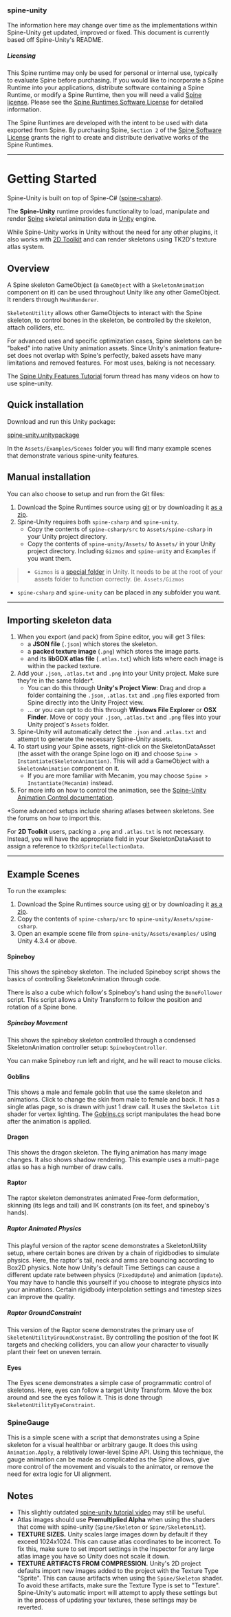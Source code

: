 ### spine-unity
The information here may change over time as the implementations within Spine-Unity get updated, improved or fixed.
This document is currently based off Spine-Unity's README.

##### Licensing

This Spine runtime may only be used for personal or internal use, typically to evaluate Spine before purchasing. If you would like to incorporate a Spine Runtime into your applications, distribute software containing a Spine Runtime, or modify a Spine Runtime, then you will need a valid [Spine license](https://esotericsoftware.com/spine-purchase). Please see the [Spine Runtimes Software License](https://github.com/EsotericSoftware/spine-runtimes/blob/master/LICENSE) for detailed information.

The Spine Runtimes are developed with the intent to be used with data exported from Spine. By purchasing Spine, `Section 2` of the [Spine Software License](https://esotericsoftware.com/files/license.txt) grants the right to create and distribute derivative works of the Spine Runtimes.

----------

# Getting Started

Spine-Unity is built on top of Spine-C# ([spine-csharp](https://github.com/EsotericSoftware/spine-runtimes/tree/master/spine-csharp)).

The **Spine-Unity** runtime provides functionality to load, manipulate and render [Spine](http://esotericsoftware.com) skeletal animation data in [Unity](http://unity3d.com/) engine.

While Spine-Unity works in Unity without the need for any other plugins, it also works with [2D Toolkit](http://www.unikronsoftware.com/2dtoolkit/) and can render skeletons using TK2D's texture atlas system.

## Overview

A Spine skeleton GameObject (a `GameObject` with a `SkeletonAnimation` component on it) can be used throughout Unity like any other GameObject. It renders through `MeshRenderer`.

`SkeletonUtility` allows other GameObjects to interact with the Spine skeleton, to control bones in the skeleton, be controlled by the skeleton, attach colliders, etc.

For advanced uses and specific optimization cases, Spine skeletons can be "baked" into native Unity animation assets. Since Unity's animation feature-set does not overlap with Spine's perfectly, baked assets have many limitations and removed features. For most uses, baking is not necessary.

The [Spine Unity Features Tutorial](http://esotericsoftware.com/forum/Unity-Feature-Tutorials-4839) forum thread has many videos on how to use spine-unity.

## Quick installation

Download and run this Unity package:

[spine-unity.unitypackage](http://esotericsoftware.com/files/runtimes/unity/spine-unity.unitypackage)

In the `Assets/Examples/Scenes` folder you will find many example scenes that demonstrate various spine-unity features.

## Manual installation

You can also choose to setup and run from the Git files:

1. Download the Spine Runtimes source using [git](https://help.github.com/articles/set-up-git) or by downloading it [as a zip](https://github.com/EsotericSoftware/spine-runtimes/archive/master.zip).
2. Spine-Unity requires both `spine-csharp` and `spine-unity`.
	- Copy the contents of `spine-csharp/src` to `Assets/spine-csharp` in your Unity project directory.
	- Copy the contents of `spine-unity/Assets/` to `Assets/` in your Unity project directory. Including `Gizmos` and `spine-unity` and `Examples` if you want them.


> - `Gizmos` is a [special folder](http://docs.unity3d.com/Manual/SpecialFolders.html) in Unity. It needs to be at the root of your assets folder to function correctly. (ie. `Assets/Gizmos`
- `spine-csharp` and `spine-unity` can be placed in any subfolder you want.

----------

## Importing skeleton data

1. When you export (and pack) from Spine editor, you will get 3 files:
	- a **JSON file** (`.json`) which stores the skeleton.
	- a **packed texture image** (`.png`) which stores the image parts. 
	- and its **libGDX atlas file** (`.atlas.txt`) which lists where each image is within the packed texture.
2. Add your `.json`, `.atlas.txt` and `.png` into your Unity project. Make sure they're in the same folder*.
	- You can do this through **Unity's Project View**: Drag and drop a folder containing the `.json`, `.atlas.txt` and `.png` files exported from Spine directly into the Unity Project view.
	- ... or you can opt to do this through **Windows File Explorer** or **OSX Finder**. Move or copy your `.json`, `.atlas.txt` and `.png` files into your Unity project's `Assets` folder.
2. Spine-Unity will automatically detect the `.json` and `.atlas.txt` and attempt to generate the necessary Spine-Unity assets.
3. To start using your Spine assets, right-click on the SkeletonDataAsset (the asset with the orange Spine logo on it) and choose `Spine > Instantiate(SkeletonAnimation)`. This will add a GameObject with a `SkeletonAnimation` component on it.
	-  If you are more familiar with Mecanim, you may choose `Spine > Instantiate(Mecanim)` instead.
4. For more info on how to control the animation, see the [Spine-Unity Animation Control documentation](https://github.com/pharan/spine-unity-docs/blob/master/Animation.md).

*Some advanced setups include sharing atlases between skeletons. See the forums on how to import this.  

For __2D Toolkit__ users, packing a `.png` and `.atlas.txt` is not necessary. Instead, you will have the appropriate field in your SkeletonDataAsset to assign a reference to `tk2dSpriteCollectionData`. 

----------


## Example Scenes

To run the examples:

1. Download the Spine Runtimes source using [git](https://help.github.com/articles/set-up-git) or by downloading it [as a zip](https://github.com/EsotericSoftware/spine-runtimes/archive/master.zip).
1. Copy the contents of `spine-csharp/src` to `spine-unity/Assets/spine-csharp`.
1. Open an example scene file from `spine-unity/Assets/examples/` using Unity 4.3.4 or above.

#### Spineboy
This shows the spineboy skeleton. The included Spineboy script shows the basics of controlling SkeletonAnimation through code.

There is also a cube which follow's Spineboy's hand using the `BoneFollower` script. This script allows a Unity Transform to follow the position and rotation of a Spine bone.
##### Spineboy Movement
This shows the spineboy skeleton controlled through a condensed SkeletonAnimation controller setup: `SpineboyController`.

You can make Spineboy run left and right, and he will react to mouse clicks.

#### Goblins
This shows a male and female goblin that use the same skeleton and animations. Click to change the skin from male to female and back. It has a single atlas page, so is drawn with just 1 draw call. It uses the `Skeleton Lit` shader for vertex lighting. The [Goblins.cs](https://github.com/EsotericSoftware/spine-runtimes/blob/master/spine-unity/Assets/examples/goblins/Goblins.cs) script manipulates the head bone after the animation is applied.
#### Dragon
This shows the dragon skeleton. The flying animation has many image changes. It also shows shadow rendering. This example uses a multi-page atlas so has a high number of draw calls.

#### Raptor
The raptor skeleton demonstrates animated Free-form deformation, skinning (its legs and tail) and IK constrants (on its feet, and spineboy's hands).

##### Raptor Animated Physics
This playful version of the raptor scene demonstrates a SkeletonUtility setup, where certain bones are driven by a chain of rigidbodies to simulate physics. Here, the raptor's tail, neck and arms are bouncing according to Box2D physics. Note how Unity's default Time Settings can cause a different update rate between physics (`FixedUpdate`) and animation (`Update`). You may have to handle this yourself if you choose to integrate physics into your animations.  Certain rigidbody interpolation settings and timestep sizes can improve the quality.

##### Raptor GroundConstraint
This version of the Raptor scene demonstrates the primary use of `SkeletonUtilityGroundConstraint`. By controlling the position of the foot IK targets and checking colliders, you can allow your character to visually plant their feet on uneven terrain.
#### Eyes
The Eyes scene demonstrates a simple case of programmatic control of skeletons. Here, eyes can follow a target Unity Transform. Move the box around and see the eyes follow it. This is done through `SkeletonUtilityEyeConstraint`.

### SpineGauge
This is a simple scene with a script that demonstrates using a Spine skeleton for a visual healthbar or arbitrary gauge. It does this using `Animation.Apply`, a relatively lower-level Spine API.
Using this technique, the gauge animation can be made as complicated as the Spine allows, give more control of the movement and visuals to the animator, or remove the need for extra logic for UI alignment.


## Notes

- This slightly outdated [spine-unity tutorial video](http://www.youtube.com/watch?v=x1umSQulghA) may still be useful.
- Atlas images should use **Premultiplied Alpha** when using the shaders that come with spine-unity (`Spine/Skeleton` or `Spine/SkeletonLit`).
- **TEXTURE SIZES.** Unity scales large images down by default if they exceed 1024x1024. This can cause atlas coordinates to be incorrect. To fix this, make sure to set import settings in the Inspector for any large atlas image you have so Unity does not scale it down.
- **TEXTURE ARTIFACTS FROM COMPRESSION.** Unity's 2D project defaults import new images added to the project with the Texture Type "Sprite". This can cause artifacts when using the `Spine/Skeleton` shader. To avoid these artifacts, make sure the Texture Type is set to "Texture". Spine-Unity's automatic import will attempt to apply these settings but in the process of updating your textures, these settings may be reverted.
